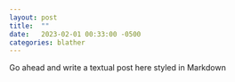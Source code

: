 ```yaml
---
layout: post
title:  ""
date:   2023-02-01 00:33:00 -0500
categories: blather
---
```

Go ahead and write a textual post here styled in Markdown
